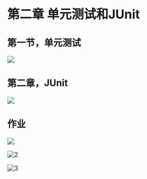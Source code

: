 # 第二章 单元测试和JUnit

## 第一节，单元测试

![](D:\桌面\后端\进阶作业图片\第二章\a.jpg)

## 第二章，JUnit

![](D:\桌面\后端\进阶作业图片\第二章\b.jpg)

## 作业

![](D:\桌面\后端\进阶作业图片\第二章\1.png)

![2](D:\桌面\后端\进阶作业图片\第二章\2.png)

![3](D:\桌面\后端\进阶作业图片\第二章\3.png)